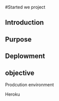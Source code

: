 #Started we project

## Introduction

## Purpose


## Deplowment


## objective

Prodcution environment

Heroku

